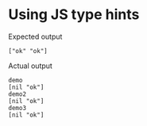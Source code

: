 # Using JS type hints

Expected output

```
["ok" "ok"]
```

Actual output

```
demo
[nil "ok"]
demo2
[nil "ok"]
demo3
[nil "ok"]
```

